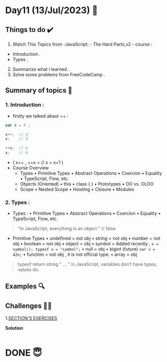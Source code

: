 #  Day11 (13/Jul/2023) 🚀

## Things to do ✔️

1. Watch This Topics from -JavaScript: - The Hard Parts,v2 - course :

 - Introduction .
 - Types .
 
2. Summarize what i learned .   
3. Solve some problems from FreeCodeCamp .
  

## Summary of topics 📝

### 1. Introduction :

* firstly we talked abaut ++ :
```javascript
var x = 4 ;

x++;  // 4
x;    // 5

++x;  // 6 
x;    // 6
```

* ( x++ , ++x =  // x = x+1 )
* Course Overview
  - Types
    • Primitive Types
    • Abstract Operations
    • Coercion
    • Equality
    • TypeScript, Flow, etc.
  - Objects (Oriented)
    • this
    • class { }
    • Prototypes
    • OO vs. OLOO
  - Scope
    • Nested Scope
    • Hoisting
    • Closure
    • Modules

### 2. Types :

* Types :
   • Primitive Types
   • Abstract Operations
   • Coercion
   • Equality
   • TypeScript, Flow, etc.
> "In JavaScript, everything is an object." // false
* Primitive Types
• undefined = not obj
• string = not obj 
• number = not obj
• boolean = not obj
• object = obj
• symbol = Added recently , ` v = symbol(); typeof v = "symbol"; `
• null = obj
• bigint (future) ` var v = 42n; ` 
• function = not obj , it is not official type.
• array = obj
> typeof return string " ... "
> In JavaScript, variables don't have types, values do.



## Examples 🔍

## Challenges 💪🏽

1.[SECTION'S EXERCISES]([[codecamp.org/learn/javascript-algorithms-and-data-structures/functional-programming/use-higher-order-functions-map-filter-or-reduce-to-solve-a-complex-problem](https://github.com/orjwan-alrajaby/gsg-expressjs-backend-training-2023/blob/main/learning-sprint-1/week2-day3-tasks/tasks.md)](https://github.com/orjwan-alrajaby/gsg-expressjs-backend-training-2023/blob/main/learning-sprint-1/week3-day1-tasks/tasks.md)https://github.com/orjwan-alrajaby/gsg-expressjs-backend-training-2023/blob/main/learning-sprint-1/week3-day1-tasks/tasks.md)

**Solution**

```
```


# DONE 😇
